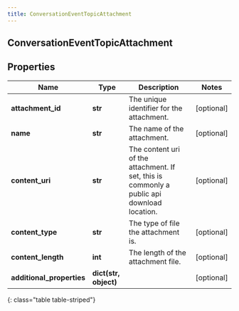 ```yaml
---
title: ConversationEventTopicAttachment
---
```

## ConversationEventTopicAttachment

## Properties

|Name | Type | Description | Notes|
|------------ | ------------- | ------------- | -------------|
| **attachment_id** | **str** | The unique identifier for the attachment. | [optional] |
| **name** | **str** | The name of the attachment. | [optional] |
| **content_uri** | **str** | The content uri of the attachment. If set, this is commonly a public api download location. | [optional] |
| **content_type** | **str** | The type of file the attachment is. | [optional] |
| **content_length** | **int** | The length of the attachment file. | [optional] |
| **additional_properties** | **dict(str, object)** |  | [optional] |
{: class="table table-striped"}


